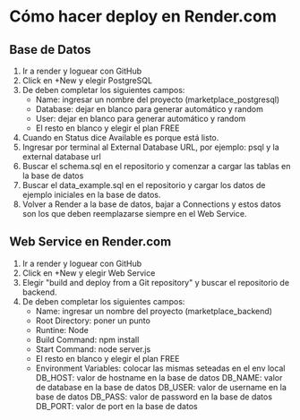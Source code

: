 # Cómo hacer deploy en Render.com

## Base de Datos

1. Ir a render y loguear con GitHub
2. Click en +New y elegir PostgreSQL
3. De deben completar los siguientes campos:
	- Name: ingresar un nombre del proyecto (marketplace_postgresql)
	- Database: dejar en blanco para generar automático y random
	- User: dejar en blanco para generar automático y random
	- El resto en blanco y elegir el plan FREE
4. Cuando en Status dice Available es porque está listo.
5. Ingresar por terminal al External Database URL, por ejemplo: psql y la external database url
6. Buscar el schema.sql en el repositorio y comenzar a cargar las tablas en la base de datos
7. Buscar el data_example.sql en el repositorio y cargar los datos de ejemplo iniciales en la base de datos.
8. Volver a Render a la base de datos, bajar a Connections y estos datos son los que deben reemplazarse siempre en el Web Service.


## Web Service en Render.com
1. Ir a render y loguear con GitHub
2. Click en +New y elegir Web Service
3. Elegir "build and deploy from a Git repository" y buscar el repositorio de backend.
4. De deben completar los siguientes campos:
	- Name: ingresar un nombre del proyecto (marketplace_backend)
	- Root Directory: poner un punto
	- Runtine: Node
	- Build Command: npm install
	- Start Command: node server.js
	- El resto en blanco y elegir el plan FREE
	- Environment Variables: colocar las mismas seteadas en el env local
		  DB_HOST: valor de hostname en la base de datos
    	DB_NAME: valor de database en la base de datos
    	DB_USER: valor de username en la base de datos
   	  DB_PASS: valor de password en la base de datos
		  DB_PORT: valor de port en la base de datos